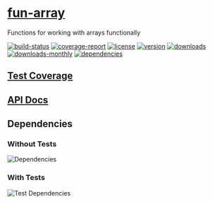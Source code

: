 # [fun-array](https://bagrounds.gitlab.io/fun-array)

Functions for working with arrays functionally

[![build-status](https://gitlab.com/bagrounds/fun-array/badges/master/build.svg)](https://gitlab.com/bagrounds/fun-array/commits/master)
[![coverage-report](https://gitlab.com/bagrounds/fun-array/badges/master/coverage.svg)](https://gitlab.com/bagrounds/fun-array/commits/master)
[![license](https://img.shields.io/npm/l/fun-array.svg)](https://www.npmjs.com/package/fun-array)
[![version](https://img.shields.io/npm/v/fun-array.svg)](https://www.npmjs.com/package/fun-array)
[![downloads](https://img.shields.io/npm/dt/fun-array.svg)](https://www.npmjs.com/package/fun-array)
[![downloads-monthly](https://img.shields.io/npm/dm/fun-array.svg)](https://www.npmjs.com/package/fun-array)
[![dependencies](https://david-dm.org/bagrounds/fun-array/status.svg)](https://david-dm.org/bagrounds/fun-array)

## [Test Coverage](https://bagrounds.gitlab.io/fun-array/coverage/lcov-report/index.html)

## [API Docs](https://bagrounds.gitlab.io/fun-scalar/index.html)

## Dependencies

### Without Tests

![Dependencies](https://bagrounds.gitlab.io/fun-array/img/dependencies.svg)

### With Tests

![Test Dependencies](https://bagrounds.gitlab.io/fun-array/img/dependencies-test.svg)

